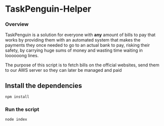 # TaskPenguin-Helper

### Overview

TaskPenguin is a solution for everyone with **any** amount of bills to pay that works by providing them with an automated system that makes the payments they once needed to go to an actual bank to pay, risking their safety, by carrying huge sums of money and wasting time waiting in loooooong lines.

The purpose of this script is to fetch bills on the official websites, send them to our AWS server so they can later be managed and paid


## Install the dependencies
```bash
npm install
```

### Run the script
```bash
node index
```
